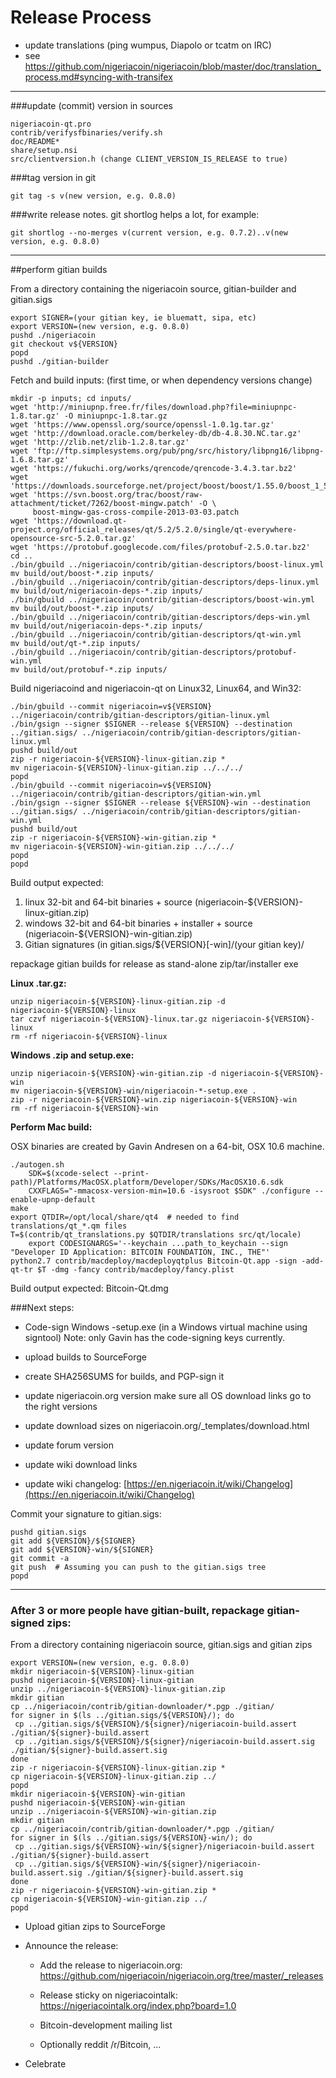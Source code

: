 Release Process
====================

* update translations (ping wumpus, Diapolo or tcatm on IRC)
* see https://github.com/nigeriacoin/nigeriacoin/blob/master/doc/translation_process.md#syncing-with-transifex

* * *

###update (commit) version in sources


	nigeriacoin-qt.pro
	contrib/verifysfbinaries/verify.sh
	doc/README*
	share/setup.nsi
	src/clientversion.h (change CLIENT_VERSION_IS_RELEASE to true)

###tag version in git

	git tag -s v(new version, e.g. 0.8.0)

###write release notes. git shortlog helps a lot, for example:

	git shortlog --no-merges v(current version, e.g. 0.7.2)..v(new version, e.g. 0.8.0)

* * *

##perform gitian builds

 From a directory containing the nigeriacoin source, gitian-builder and gitian.sigs
  
	export SIGNER=(your gitian key, ie bluematt, sipa, etc)
	export VERSION=(new version, e.g. 0.8.0)
	pushd ./nigeriacoin
	git checkout v${VERSION}
	popd
	pushd ./gitian-builder

 Fetch and build inputs: (first time, or when dependency versions change)

	mkdir -p inputs; cd inputs/
	wget 'http://miniupnp.free.fr/files/download.php?file=miniupnpc-1.8.tar.gz' -O miniupnpc-1.8.tar.gz
	wget 'https://www.openssl.org/source/openssl-1.0.1g.tar.gz'
	wget 'http://download.oracle.com/berkeley-db/db-4.8.30.NC.tar.gz'
	wget 'http://zlib.net/zlib-1.2.8.tar.gz'
	wget 'ftp://ftp.simplesystems.org/pub/png/src/history/libpng16/libpng-1.6.8.tar.gz'
	wget 'https://fukuchi.org/works/qrencode/qrencode-3.4.3.tar.bz2'
	wget 'https://downloads.sourceforge.net/project/boost/boost/1.55.0/boost_1_55_0.tar.bz2'
	wget 'https://svn.boost.org/trac/boost/raw-attachment/ticket/7262/boost-mingw.patch' -O \ 
	     boost-mingw-gas-cross-compile-2013-03-03.patch
	wget 'https://download.qt-project.org/official_releases/qt/5.2/5.2.0/single/qt-everywhere-opensource-src-5.2.0.tar.gz'
	wget 'https://protobuf.googlecode.com/files/protobuf-2.5.0.tar.bz2'
	cd ..
	./bin/gbuild ../nigeriacoin/contrib/gitian-descriptors/boost-linux.yml
	mv build/out/boost-*.zip inputs/
	./bin/gbuild ../nigeriacoin/contrib/gitian-descriptors/deps-linux.yml
	mv build/out/nigeriacoin-deps-*.zip inputs/
	./bin/gbuild ../nigeriacoin/contrib/gitian-descriptors/boost-win.yml
	mv build/out/boost-*.zip inputs/
	./bin/gbuild ../nigeriacoin/contrib/gitian-descriptors/deps-win.yml
	mv build/out/nigeriacoin-deps-*.zip inputs/
	./bin/gbuild ../nigeriacoin/contrib/gitian-descriptors/qt-win.yml
	mv build/out/qt-*.zip inputs/
	./bin/gbuild ../nigeriacoin/contrib/gitian-descriptors/protobuf-win.yml
	mv build/out/protobuf-*.zip inputs/

 Build nigeriacoind and nigeriacoin-qt on Linux32, Linux64, and Win32:
  
	./bin/gbuild --commit nigeriacoin=v${VERSION} ../nigeriacoin/contrib/gitian-descriptors/gitian-linux.yml
	./bin/gsign --signer $SIGNER --release ${VERSION} --destination ../gitian.sigs/ ../nigeriacoin/contrib/gitian-descriptors/gitian-linux.yml
	pushd build/out
	zip -r nigeriacoin-${VERSION}-linux-gitian.zip *
	mv nigeriacoin-${VERSION}-linux-gitian.zip ../../../
	popd
	./bin/gbuild --commit nigeriacoin=v${VERSION} ../nigeriacoin/contrib/gitian-descriptors/gitian-win.yml
	./bin/gsign --signer $SIGNER --release ${VERSION}-win --destination ../gitian.sigs/ ../nigeriacoin/contrib/gitian-descriptors/gitian-win.yml
	pushd build/out
	zip -r nigeriacoin-${VERSION}-win-gitian.zip *
	mv nigeriacoin-${VERSION}-win-gitian.zip ../../../
	popd
	popd

  Build output expected:

  1. linux 32-bit and 64-bit binaries + source (nigeriacoin-${VERSION}-linux-gitian.zip)
  2. windows 32-bit and 64-bit binaries + installer + source (nigeriacoin-${VERSION}-win-gitian.zip)
  3. Gitian signatures (in gitian.sigs/${VERSION}[-win]/(your gitian key)/

repackage gitian builds for release as stand-alone zip/tar/installer exe

**Linux .tar.gz:**

	unzip nigeriacoin-${VERSION}-linux-gitian.zip -d nigeriacoin-${VERSION}-linux
	tar czvf nigeriacoin-${VERSION}-linux.tar.gz nigeriacoin-${VERSION}-linux
	rm -rf nigeriacoin-${VERSION}-linux

**Windows .zip and setup.exe:**

	unzip nigeriacoin-${VERSION}-win-gitian.zip -d nigeriacoin-${VERSION}-win
	mv nigeriacoin-${VERSION}-win/nigeriacoin-*-setup.exe .
	zip -r nigeriacoin-${VERSION}-win.zip nigeriacoin-${VERSION}-win
	rm -rf nigeriacoin-${VERSION}-win

**Perform Mac build:**

  OSX binaries are created by Gavin Andresen on a 64-bit, OSX 10.6 machine.

	./autogen.sh
        SDK=$(xcode-select --print-path)/Platforms/MacOSX.platform/Developer/SDKs/MacOSX10.6.sdk
        CXXFLAGS="-mmacosx-version-min=10.6 -isysroot $SDK" ./configure --enable-upnp-default
	make
	export QTDIR=/opt/local/share/qt4  # needed to find translations/qt_*.qm files
	T=$(contrib/qt_translations.py $QTDIR/translations src/qt/locale)
        export CODESIGNARGS='--keychain ...path_to_keychain --sign "Developer ID Application: BITCOIN FOUNDATION, INC., THE"'
	python2.7 contrib/macdeploy/macdeployqtplus Bitcoin-Qt.app -sign -add-qt-tr $T -dmg -fancy contrib/macdeploy/fancy.plist

 Build output expected: Bitcoin-Qt.dmg

###Next steps:

* Code-sign Windows -setup.exe (in a Windows virtual machine using signtool)
 Note: only Gavin has the code-signing keys currently.

* upload builds to SourceForge

* create SHA256SUMS for builds, and PGP-sign it

* update nigeriacoin.org version
  make sure all OS download links go to the right versions
  
* update download sizes on nigeriacoin.org/_templates/download.html

* update forum version

* update wiki download links

* update wiki changelog: [https://en.nigeriacoin.it/wiki/Changelog](https://en.nigeriacoin.it/wiki/Changelog)

Commit your signature to gitian.sigs:

	pushd gitian.sigs
	git add ${VERSION}/${SIGNER}
	git add ${VERSION}-win/${SIGNER}
	git commit -a
	git push  # Assuming you can push to the gitian.sigs tree
	popd

-------------------------------------------------------------------------

### After 3 or more people have gitian-built, repackage gitian-signed zips:

From a directory containing nigeriacoin source, gitian.sigs and gitian zips

	export VERSION=(new version, e.g. 0.8.0)
	mkdir nigeriacoin-${VERSION}-linux-gitian
	pushd nigeriacoin-${VERSION}-linux-gitian
	unzip ../nigeriacoin-${VERSION}-linux-gitian.zip
	mkdir gitian
	cp ../nigeriacoin/contrib/gitian-downloader/*.pgp ./gitian/
	for signer in $(ls ../gitian.sigs/${VERSION}/); do
	 cp ../gitian.sigs/${VERSION}/${signer}/nigeriacoin-build.assert ./gitian/${signer}-build.assert
	 cp ../gitian.sigs/${VERSION}/${signer}/nigeriacoin-build.assert.sig ./gitian/${signer}-build.assert.sig
	done
	zip -r nigeriacoin-${VERSION}-linux-gitian.zip *
	cp nigeriacoin-${VERSION}-linux-gitian.zip ../
	popd
	mkdir nigeriacoin-${VERSION}-win-gitian
	pushd nigeriacoin-${VERSION}-win-gitian
	unzip ../nigeriacoin-${VERSION}-win-gitian.zip
	mkdir gitian
	cp ../nigeriacoin/contrib/gitian-downloader/*.pgp ./gitian/
	for signer in $(ls ../gitian.sigs/${VERSION}-win/); do
	 cp ../gitian.sigs/${VERSION}-win/${signer}/nigeriacoin-build.assert ./gitian/${signer}-build.assert
	 cp ../gitian.sigs/${VERSION}-win/${signer}/nigeriacoin-build.assert.sig ./gitian/${signer}-build.assert.sig
	done
	zip -r nigeriacoin-${VERSION}-win-gitian.zip *
	cp nigeriacoin-${VERSION}-win-gitian.zip ../
	popd

- Upload gitian zips to SourceForge

- Announce the release:

  - Add the release to nigeriacoin.org: https://github.com/nigeriacoin/nigeriacoin.org/tree/master/_releases

  - Release sticky on nigeriacointalk: https://nigeriacointalk.org/index.php?board=1.0

  - Bitcoin-development mailing list

  - Optionally reddit /r/Bitcoin, ...

- Celebrate 
